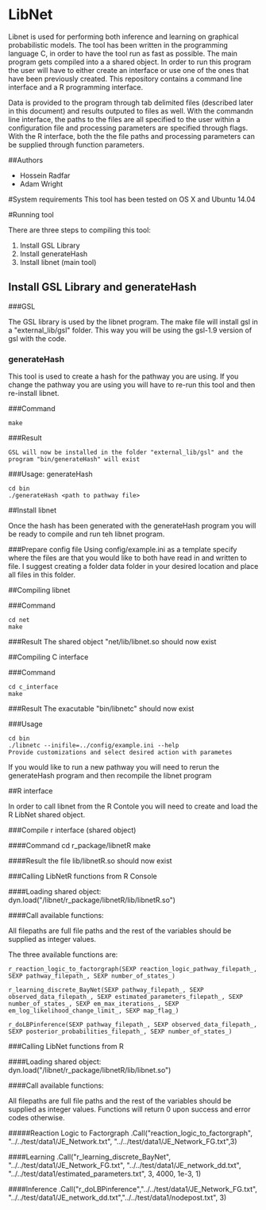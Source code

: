 # LibNet

Libnet is used for performing both inference and learning on graphical probabilistic models. The tool has been written in the programming language C, in order to have the tool run as fast as possible. The main program gets compiled into a a shared object. In order to run this program the user will have to either create an interface or use one of the ones that have been previously created. This repository contains a command line interface and a R programming interface. 

Data is provided to the program through tab delimited files (described later in this document) and results outputed to files as well. With the commandn line interface, the paths to the files are all specified to the user within a configuration file and processing parameters are specified through flags. With the R interface, both the the file paths and processing parameters can be supplied through function parameters. 

##Authors

   - Hossein Radfar 
   - Adam Wright 

#System requirements
This tool has been tested on OS X and Ubuntu 14.04

#Running tool

There are three steps to compiling this tool:

1. Install GSL Library  
2. Install generateHash  
3. Install libnet  (main tool)  

## Install GSL Library and generateHash

###GSL

The GSL library is used by the libnet program. The make file will install gsl in a "external_lib/gsl" folder. This way you will be using the gsl-1.9 version of gsl with the code. 

### generateHash

This tool is used to create a hash for the pathway you are using. If you change the pathway you are using you will have to re-run this tool and then re-install libnet. 

###Command

	make 
	
###Result

	GSL will now be installed in the folder "external_lib/gsl" and the program "bin/generateHash" will exist

###Usage: generateHash

	cd bin  
	./generateHash <path to pathway file>  

##Install libnet

Once the hash has been generated with the generateHash program you will be ready to compile and run teh libnet program. 

###Prepare config file
Using config/example.ini as a template specify where the files are that you would like to both have read in and written to file. I suggest creating a folder data folder in your desired location and place all files in this folder. 

##Compiling libnet

###Command

	cd net  
	make  

###Result
	The shared object "net/lib/libnet.so should now exist

##Compiling C interface

###Command

	cd c_interface  
	make  
	
###Result
	The exacutable "bin/libnetc" should now exist

###Usage

	cd bin  
	./libnetc --inifile=../config/example.ini --help  
	Provide customizations and select desired action with parametes  
	
If you would like to run a new pathway you will need to rerun the generateHash program and then recompile the libnet program

##R interface

In order to call libnet from the R Contole you will need to create and load the R LibNet shared object. 

###Compile r interface (shared object)

####Command
	cd r_package/libnetR
	make

####Result
	the file lib/libnetR.so should now exist

###Calling LibNetR functions from R Console

####Loading shared object:
	dyn.load("<path to repo>/libnet/r_package/libnetR/lib/libnetR.so")
		
####Call available functions:

All filepaths are full file paths and the rest of the variables should be supplied as integer values. 

The three available functions are:

	r_reaction_logic_to_factorgraph(SEXP reaction_logic_pathway_filepath_, SEXP pathway_filepath_, SEXP number_of_states_) 
	
	r_learning_discrete_BayNet(SEXP pathway_filepath_, SEXP observed_data_filepath_, SEXP estimated_parameters_filepath_, SEXP number_of_states_, SEXP em_max_iterations_, SEXP em_log_likelihood_change_limit_, SEXP map_flag_) 
	
	r_doLBPinference(SEXP pathway_filepath_, SEXP observed_data_filepath_, SEXP posterior_probabilities_filepath_, SEXP number_of_states_) 
	
	
###Calling LibNet functions from R

####Loading shared object:
	dyn.load("<path to repo>/libnet/r_package/libnetR/lib/libnet.so")
		
####Call available functions:

All filepaths are full file paths and the rest of the variables should be supplied as integer values. Functions will return 0 upon success and error codes otherwise. 

#####Reaction Logic to Factorgraph
	.Call("reaction_logic_to_factorgraph", "../../test/data1/JE_Network.txt", "../../test/data1/JE_Network_FG.txt",3)
	
####Learning
	.Call("r_learning_discrete_BayNet", "../../test/data1/JE_Network_FG.txt", "../../test/data1/JE_network_dd.txt", "../../test/data1/estimated_parameters.txt", 3, 4000, 1e-3, 1)
		
####Inference
	.Call("r_doLBPinference","../../test/data1/JE_Network_FG.txt", "../../test/data1/JE_network_dd.txt","../../test/data1/nodepost.txt", 3)
	
	

